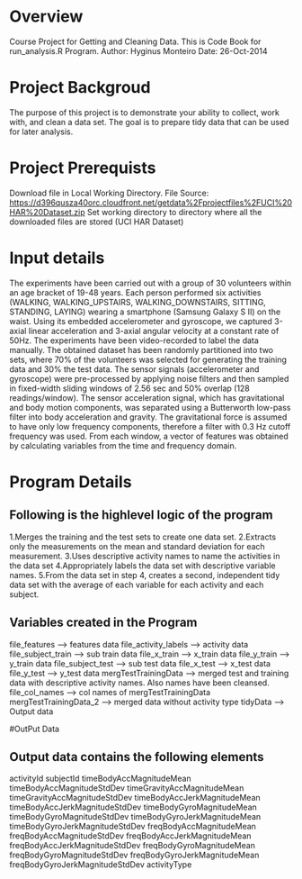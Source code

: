 # Overview
Course Project for Getting and Cleaning Data.
This is Code Book for run_analysis.R Program.
Author: Hyginus Monteiro
Date: 26-Oct-2014

# Project Backgroud
The purpose of this project is to demonstrate your ability to collect, work with, and clean a data set. 
The goal is to prepare tidy data that can be used for later analysis. 

# Project Prerequists
Download file in Local Working Directory.
File Source: https://d396qusza40orc.cloudfront.net/getdata%2Fprojectfiles%2FUCI%20HAR%20Dataset.zip
Set working directory to directory where all the downloaded files are stored (UCI HAR Dataset)

# Input details
The experiments have been carried out with a group of 30 volunteers within an age bracket of 19-48 years. Each person performed six activities (WALKING, WALKING_UPSTAIRS, WALKING_DOWNSTAIRS, SITTING, STANDING, LAYING) wearing a smartphone (Samsung Galaxy S II) on the waist. Using its embedded accelerometer and gyroscope, we captured 3-axial linear acceleration and 3-axial angular velocity at a constant rate of 50Hz. The experiments have been video-recorded to label the data manually. The obtained dataset has been randomly partitioned into two sets, where 70% of the volunteers was selected for generating the training data and 30% the test data.
The sensor signals (accelerometer and gyroscope) were pre-processed by applying noise filters and then sampled in fixed-width sliding windows of 2.56 sec and 50% overlap (128 readings/window). The sensor acceleration signal, which has gravitational and body motion components, was separated using a Butterworth low-pass filter into body acceleration and gravity. The gravitational force is assumed to have only low frequency components, therefore a filter with 0.3 Hz cutoff frequency was used. From each window, a vector of features was obtained by calculating variables from the time and frequency domain. 


# Program Details
## Following is the highlevel logic of the program
1.Merges the training and the test sets to create one data set.
2.Extracts only the measurements on the mean and standard deviation for each measurement. 
3.Uses descriptive activity names to name the activities in the data set
4.Appropriately labels the data set with descriptive variable names. 
5.From the data set in step 4, creates a second, independent tidy data set with the average of each variable for each activity and each subject.

## Variables created in the Program
file_features --> features data 
file_activity_labels --> activity data
file_subject_train --> sub train data
file_x_train --> x_train data
file_y_train --> y_train data
file_subject_test --> sub test data 
file_x_test --> x_test data
file_y_test --> y_test data
mergTestTrainingData --> merged test and training data with descriptive activity names. Also names have been cleansed.
file_col_names --> col names of mergTestTrainingData
mergTestTrainingData_2 --> merged data without activity type
tidyData --> Output data

#OutPut Data
## Output data contains the following elements
activityId
subjectId
timeBodyAccMagnitudeMean
timeBodyAccMagnitudeStdDev
timeGravityAccMagnitudeMean
timeGravityAccMagnitudeStdDev
timeBodyAccJerkMagnitudeMean
timeBodyAccJerkMagnitudeStdDev
timeBodyGyroMagnitudeMean
timeBodyGyroMagnitudeStdDev
timeBodyGyroJerkMagnitudeMean
timeBodyGyroJerkMagnitudeStdDev
freqBodyAccMagnitudeMean
freqBodyAccMagnitudeStdDev
freqBodyAccJerkMagnitudeMean
freqBodyAccJerkMagnitudeStdDev
freqBodyGyroMagnitudeMean
freqBodyGyroMagnitudeStdDev
freqBodyGyroJerkMagnitudeMean
freqBodyGyroJerkMagnitudeStdDev
activityType
